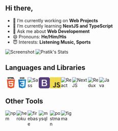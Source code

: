 ## Hi there,

- 🔭 I’m currently working on **Web Projects**
- 🌱 I’m currently learning **NextJS and TypeScript**
- 💬 Ask me about **Web Developement**
- 😄 Pronouns: **He/Him/His**
- 😇 Interests: **Listening Music, Sports**

![Screenshot](https://user-images.githubusercontent.com/80754608/122510210-d242f100-d022-11eb-910e-662677f711d8.png)
![Pratik's Stats](https://github-readme-stats.vercel.app/api?username=sahupratik30&theme=tokyonight&show_icons=true)

## Languages and Libraries
<img align="left" alt="HTML5" width="35px" src="https://raw.githubusercontent.com/github/explore/80688e429a7d4ef2fca1e82350fe8e3517d3494d/topics/html/html.png" />
<img align="left" alt="CSS3" width="35px" src="https://raw.githubusercontent.com/github/explore/80688e429a7d4ef2fca1e82350fe8e3517d3494d/topics/css/css.png" />
<img align="left" alt="Sass" width="35px" src="https://www.vectorlogo.zone/logos/sass-lang/sass-lang-icon.svg" />
<img align="left" alt="Bootstrap" width="35px" src="https://raw.githubusercontent.com/github/explore/80688e429a7d4ef2fca1e82350fe8e3517d3494d/topics/bootstrap/bootstrap.png" />
<img align="left" alt="JS" width="35px" src="https://raw.githubusercontent.com/github/explore/80688e429a7d4ef2fca1e82350fe8e3517d3494d/topics/javascript/javascript.png" />
<img align="left" alt="React" width="35px" src="https://www.vectorlogo.zone/logos/reactjs/reactjs-icon.svg" />
<img align="left" alt="NextJS" width="50px" src="https://iconape.com/wp-content/png_logo_vector/next-js-logo.png" />
<img align="left" alt="Redux" width="35px" src="https://cdn.freebiesupply.com/logos/large/2x/redux-logo-svg-vector.svg" />
<img align="left" alt="Java" width="35px" src="https://www.vectorlogo.zone/logos/java/java-icon.svg" />
<br />
<br />

## Other Tools
<img align="left" alt="npm" width="35px" src="https://www.vectorlogo.zone/logos/npmjs/npmjs-icon.svg" />
<img align="left" alt="heroku" width="35px" src="https://www.vectorlogo.zone/logos/heroku/heroku-icon.svg" />
<img align="left" alt="firebase" width="35px" src="https://www.vectorlogo.zone/logos/firebase/firebase-icon.svg" />
<img align="left" alt="mysql" width="35px" src="https://www.vectorlogo.zone/logos/mysql/mysql-icon.svg" />
<img align="left" alt="postman" width="35px" src="https://www.vectorlogo.zone/logos/getpostman/getpostman-icon.svg" />
<img align="left" alt="figma" width="35px" src="https://www.vectorlogo.zone/logos/figma/figma-icon.svg" />

